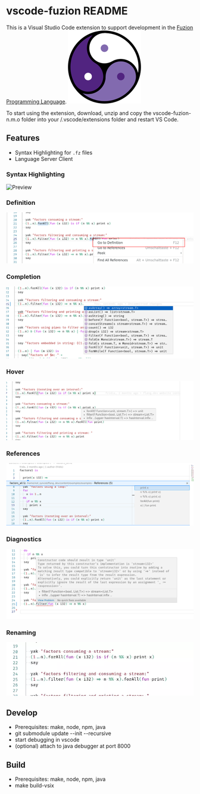 # vscode-fuzion README

This is a Visual Studio Code extension to support development in the [Fuzion Programming Language](https://flang.dev).
![Fuzion logo](images/fuzion_logo_196.png)


To start using the extension, download, unzip and copy the vscode-fuzion-n.m.o folder into your <user home>/.vscode/extensions folder and restart VS Code.

## Features

- Syntax Highlighting for `.fz` files
- Language Server Client

### Syntax Highlighting
![Preview](images/vscode.png)
### Definition
![](images/lsp_definition.png)
### Completion
![](images/lsp_completion.png)
### Hover
![](images/lsp_hover.png)
### References
![](images/lsp_references.png)
### Diagnostics
![](images/lsp_diagnostics.png)
### Renaming
![](images/lsp_rename.webp)

## Develop
- Prerequisites: make, node, npm, java
- git submodule update --init --recursive
- start debugging in vscode
- (optional) attach to java debugger at port 8000

## Build
- Prerequisites: make, node, npm, java
- make build-vsix
